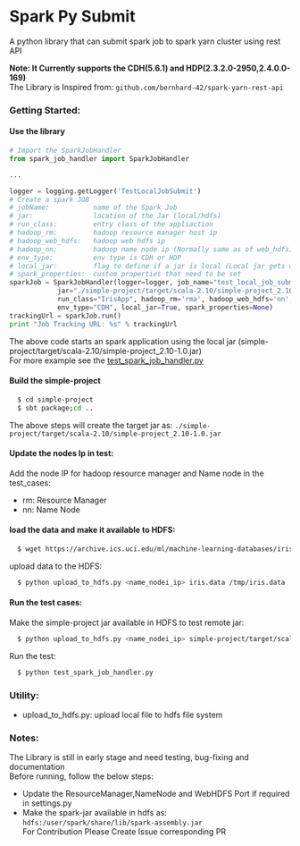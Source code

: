 # Spark Py Submit #

A python library that can submit spark job to spark yarn cluster using rest API   

**Note: It Currently supports the CDH(5.6.1) and HDP(2.3.2.0-2950,2.4.0.0-169)**   
       The Library is Inspired from: `github.com/bernhard-42/spark-yarn-rest-api`  

### Getting Started:

#### Use the library
```python
# Import the SparkJobHandler
from spark_job_handler import SparkJobHandler

...

logger = logging.getLogger('TestLocalJobSubmit')
# Create a spark JOB
# jobName:           name of the Spark Job   
# jar:               location of the Jar (local/hdfs)  
# run_class:         entry class of the appliaction   
# hadoop_rm:         hadoop resource manager host ip  
# hadoop_web_hdfs:   hadoop web hdfs ip   
# hadoop_nn:         hadoop name node ip (Normally same as of web_hdfs)  
# env_type:          env type is CDH or HDP  
# local_jar:         flag to define if a jar is local (Local jar gets uploaded to hdfs)  
# spark_properties:  custom properties that need to be set 
sparkJob = SparkJobHandler(logger=logger, job_name="test_local_job_submit", 
			jar="./simple-project/target/scala-2.10/simple-project_2.10-1.0.jar",
			run_class="IrisApp", hadoop_rm='rma', hadoop_web_hdfs='nn', hadoop_nn='nn',
			env_type="CDH", local_jar=True, spark_properties=None)
trackingUrl = sparkJob.run()
print "Job Tracking URL: %s" % trackingUrl
```
The above code starts an spark application using the local jar (simple-project/target/scala-2.10/simple-project_2.10-1.0.jar)  
For more example see the [test_spark_job_handler.py](https://github.com/s8sg/spark-py-submit/blob/master/test_spark_job_handler.py)  

#### Build the simple-project
```bash
  $ cd simple-project
  $ sbt package;cd ..
```
The above steps will create the target jar as: `./simple-project/target/scala-2.10/simple-project_2.10-1.0.jar`

#### Update the nodes Ip in test:
Add the node IP for hadoop resource manager and Name node in the test_cases:   
* rm: Resource Manager
* nn: Name Node

#### load the data and make it available to HDFS:
```bash
  $ wget https://archive.ics.uci.edu/ml/machine-learning-databases/iris/iris.data
```
upload data to the HDFS:  
```bash
  $ python upload_to_hdfs.py <name_nodei_ip> iris.data /tmp/iris.data
```

#### Run the test cases:
Make the simple-project jar available in HDFS to test remote jar:
```bash
  $ python upload_to_hdfs.py <name_nodei_ip> simple-project/target/scala-2.10/simple-project_2.10-1.0.jar /tmp/test_data/simple-project_2.10-1.0.jar
```
Run the test: 
```bash
  $ python test_spark_job_handler.py 
```

### Utility:
* upload_to_hdfs.py: upload local file to hdfs file system

### Notes: 
The Library is still in early stage and need testing, bug-fixing and documentation   
Before running, follow the below steps:   
* Update the ResourceManager,NameNode and WebHDFS Port if required in settings.py  
* Make the spark-jar available in hdfs as: `hdfs:/user/spark/share/lib/spark-assembly.jar`  
For Contribution Please Create Issue corresponding PR
